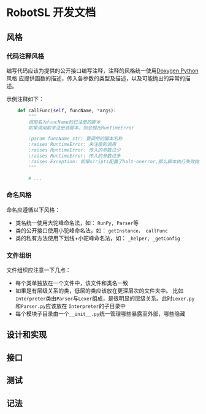 # RobotSL 开发文档

## 风格

### 代码注释风格

编写代码应该为提供的公开接口编写注释，注释的风格统一使用[Doxygen Python](https://www.doxygen.nl/manual/docblocks.html#pythonblocks)风格
应提供函数的描述，传入各参数的类型及描述，以及可能抛出的异常的描述。

示例注释如下：

```python
    def callFunc(self, funcName, *args):
        """
        调用名为funcName的已注册的脚本
        如果调用前未注册该脚本，则会抛出RuntimeError

        :param funcName str: 要调用的脚本名称
        :raises RuntimeError: 未注册的调用
        :raises RuntimeError: 传入的参数过少
        :raises RuntimeError: 传入的参数过多
        :raises Exception: 如果scripts配置了halt-onerror,那么脚本执行失败抛出该异常
        """

        # ...
```

### 命名风格

命名应遵循以下风格：

- 类名统一使用大驼峰命名法，如： `RunPy, Parser`等
- 类的公开接口使用小驼峰命名法，如： `getInstance， callFunc`
- 类的私有方法使用下划线+小驼峰命名法，如： `_helper, _getConfig`

### 文件组织

文件组织应注意一下几点：

- 每个类单独放在一个文件中，该文件和类名一致
- 如果是有层级关系的类，低层的类应该放在更深层次的文件夹中。
比如`Interpreter`类由`Parser`与`Lexer`组成，是很明显的层级关系。此时`Lexer.py`和`Parser.py`应该放在
`Interpreter`的子目录中
- 每个模块子目录由一个`__init__.py`统一管理哪些暴露至外部，哪些隐藏

## 设计和实现



## 接口

## 测试

## 记法

